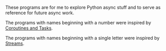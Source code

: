 These programs are for me to explore Python async stuff
and to serve as reference for future async work.

The programs with names beginning with a number were inspired by
[Coroutines and Tasks](https://docs.python.org/3/library/asyncio-task.html).

The programs with names beginning with a single letter were inspired by
[Streams](https://docs.python.org/3/library/asyncio-stream.html).
